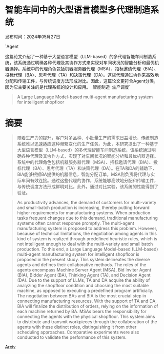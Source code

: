 # 智能车间中的大型语言模型多代理制造系统

发布时间：2024年05月27日

`Agent

这篇论文介绍了一种基于大型语言模型（LLM-based）的多代理智能车间制造系统，该系统通过明确各种代理及其协作方式来实现对车间状况的智能分析和最优机器选择。系统中的代理角色包括机器服务器代理（MSA）、招标邀请代理（BIA）、投标代理（BA）、思考代理（TA）和决策代理（DA）。这些代理通过协作来高效地分配和传输工件，与传统调度方法形成对比。因此，这篇论文更符合Agent分类，因为它主要关注的是代理系统的设计和应用。` `智能制造` `生产调度`

> A Large Language Model-based multi-agent manufacturing system for intelligent shopfloor

# 摘要

> 随着生产力的提升，客户对多品种、小批量生产的需求日益增长，传统制造系统难以迅速适应这种频繁变化的生产任务。为此，本研究提出了一种基于大型语言模型（LLM-based）的多代理智能车间制造系统，该系统通过明确各种代理及其协作方式，实现了对车间状况的智能分析和最优机器选择。系统中的代理角色包括机器服务器代理（MSA）、招标邀请代理（BIA）、投标代理（BA）、思考代理（TA）和决策代理（DA）。在TA和DA的辅助下，BIA能够根据BA提供的机器信息，智能分配订单。MSA则负责将代理与实际车间有效连接。通过这些代理的协作，系统能够高效地分配和传输工件，与传统调度方法形成鲜明对比。此外，通过对比实验，该系统的性能得到了验证。

> As productivity advances, the demand of customers for multi-variety and small-batch production is increasing, thereby putting forward higher requirements for manufacturing systems. When production tasks frequent changes due to this demand, traditional manufacturing systems often cannot response promptly. The multi-agent manufacturing system is proposed to address this problem. However, because of technical limitations, the negotiation among agents in this kind of system is realized through predefined heuristic rules, which is not intelligent enough to deal with the multi-variety and small batch production. To this end, a Large Language Model-based (LLM-based) multi-agent manufacturing system for intelligent shopfloor is proposed in the present study. This system delineates the diverse agents and defines their collaborative methods. The roles of the agents encompass Machine Server Agent (MSA), Bid Inviter Agent (BIA), Bidder Agent (BA), Thinking Agent (TA), and Decision Agent (DA). Due to the support of LLMs, TA and DA acquire the ability of analyzing the shopfloor condition and choosing the most suitable machine, as opposed to executing a predefined program artificially. The negotiation between BAs and BIA is the most crucial step in connecting manufacturing resources. With the support of TA and DA, BIA will finalize the distribution of orders, relying on the information of each machine returned by BA. MSAs bears the responsibility for connecting the agents with the physical shopfloor. This system aims to distribute and transmit workpieces through the collaboration of the agents with these distinct roles, distinguishing it from other scheduling approaches. Comparative experiments were also conducted to validate the performance of this system.

[Arxiv](https://arxiv.org/abs/2405.16887)